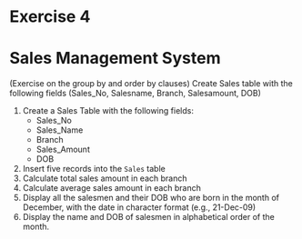# Exercise 4
# Sales Management System

(Exercise on the group by and order by clauses) Create Sales table with the following fields (Sales_No, Salesname, Branch, Salesamount, DOB)

1. Create a Sales Table with the following fields:
   - Sales_No
   - Sales_Name
   - Branch
   - Sales_Amount
   - DOB
2. Insert five records into the `Sales` table
3. Calculate total sales amount in each branch
4. Calculate average sales amount in each branch
5. Display all the salesmen and their DOB who are born in the month of December, with the date in character format (e.g., 21-Dec-09)
6. Display the name and DOB of salesmen in alphabetical order of the month.
